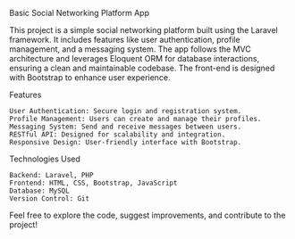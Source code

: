 Basic Social Networking Platform App

This project is a simple social networking platform built using the Laravel framework. It includes features like user authentication, profile management, and a messaging system. The app follows the MVC architecture and leverages Eloquent ORM for database interactions, ensuring a clean and maintainable codebase. The front-end is designed with Bootstrap to enhance user experience.

Features

    User Authentication: Secure login and registration system.
    Profile Management: Users can create and manage their profiles.
    Messaging System: Send and receive messages between users.
    RESTful API: Designed for scalability and integration.
    Responsive Design: User-friendly interface with Bootstrap.

Technologies Used

    Backend: Laravel, PHP
    Frontend: HTML, CSS, Bootstrap, JavaScript
    Database: MySQL
    Version Control: Git

Feel free to explore the code, suggest improvements, and contribute to the project!
